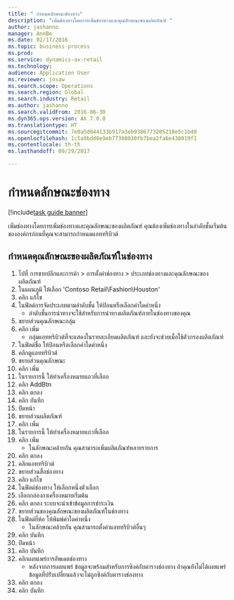 ```yaml
--- 
title: " กำหนดลักษณะช่องทาง"
description: "เพิ่มช่องทางโดยการเพิ่มช่องทางและคุณลักษณะของผลิตภัณฑ์ "
author: jashanno
manager: AnnBe
ms.date: 02/17/2016
ms.topic: business-process
ms.prod: 
ms.service: dynamics-ax-retail
ms.technology: 
audience: Application User
ms.reviewer: josaw
ms.search.scope: Operations
ms.search.region: Global
ms.search.industry: Retail
ms.author: jashanno
ms.search.validFrom: 2016-06-30
ms.dyn365.ops.version: AX 7.0.0
ms.translationtype: HT
ms.sourcegitcommit: 7e0a5d044133b917a3eb9386773205218e5c1b40
ms.openlocfilehash: 1c5a9bdd0e9eb77308030fb7bea2fa6e438019f1
ms.contentlocale: th-th
ms.lasthandoff: 09/29/2017

---
```

# <a name="define-channel-attributes"></a> กำหนดลักษณะช่องทาง

[!include[task guide banner](../includes/task-guide-banner.md)]

เพิ่มช่องทางโดยการเพิ่มช่องทางและคุณลักษณะของผลิตภัณฑ์  คุณต้องเพิ่มช่องทางในลำดับชั้นเริ่มต้นขององค์กรก่อนที่คุณจะสามารถกำหนดแอททริบิวต์


## <a name="define-channel-product-attribute"></a>กำหนดคุณลักษณะของผลิตภัณฑ์ในช่องทาง
1. ไปที่ การขายปลีกและการค้า > การตั้งค่าช่องทาง > ประเภทช่องทางและคุณลักษณะของผลิตภัณฑ์
2. ในแผนภูมิ ให้เลือก 'Contoso Retail\Fashion\Houston'
3. คลิก แก้ไข
4. ในฟิลด์การจัดประเภทตามลำดับชั้น ให้ป้อนหรือเลือกค่าใดค่าหนึ่ง
    * ลำดับชั้นการนำทางจะใช้สำหรับการนำทางผลิตภัณฑ์ภายในช่องทางของคุณ  
5. ขยายส่วนคุณลักษณะกลุ่ม
6. คลิก เพิ่ม
    * กลุ่มแอททริบิวต์ที่จะแสดงในรายละเอียดผลิตภัณฑ์ และยังจะช่วยเมื่อใช้ตัวกรองผลิตภัณฑ์  
7. ในฟิลด์ชื่อ ให้ป้อนหรือเลือกค่าใดค่าหนึ่ง
8. คลิกดูแอททริบิวต์
9. ขยายส่วนคุณลักษณะ
10. คลิก เพิ่ม
11. ในรายการนี้ ให้ทำเครื่องหมายแถวที่เลือก
12. คลิก AddBtn
13. คลิก ตกลง
14. คลิก บันทึก
15. ปิดหน้า
16. ขยายส่วนผลิตภัณฑ์
17. คลิก เพิ่ม
18. ในรายการนี้ ให้ทำเครื่องหมายแถวที่เลือก
19. คลิก เพิ่ม
    * ในลักษณะคล้ายกัน คุณสามารถเพิ่มผลิตภัณฑ์หลายรายการ  
20. คลิก ตกลง
21. คลิกแอททริบิวต์
22. ขยายส่วนสื่อช่องทาง
23. คลิก แก้ไข
24. ในฟิลด์ช่องทาง ให้เลือกหนึ่งตัวเลือก
25. เลือกกล่องกาเครื่องหมายเริ่มต้น
26. คลิก ตกลง ระบบจะนำเข้าข้อมูลการชำระเงิน
27. ขยายส่วนของคุณลักษณะของผลิตภัณฑ์ในช่องทาง
28. ในฟิลด์ยี่ห้อ ให้พิมพ์ค่าใดค่าหนึ่ง
    * ในลักษณะคล้ายกัน คุณสามารถตั้งค่าแอททริบิวต์อื่นๆ  
29. คลิก บันทึก
30. ปิดหน้า
31. คลิก บันทึก
32. คลิกเผยแพร่การอัพเดตช่องทาง
    * หลังจากการเผยแพร่ ข้อมูลจะพร้อมสำหรับการซิงค์กับตารางช่องทาง  ถ้าคุณยังไม่ได้เผยแพร่ ข้อมูลที่ปรับเปลี่ยนแล้วจะไม่ถูกซิงค์กับตารางช่องทาง  
33. คลิก ตกลง
34. คลิก บันทึก


